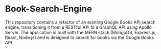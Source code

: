 # Book-Search-Engine
This repository contains a refactor of an existing Google Books API search engine, transitioning it from a RESTful API to a GraphQL API using Apollo Server. The application is built with the MERN stack (MongoDB, Express.js, React, Node.js) and is designed to search for books via the Google Books API.
